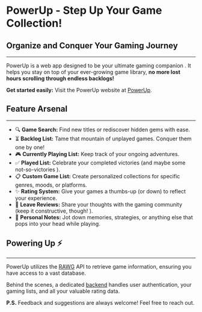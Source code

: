 # PowerUp  - Step Up Your Game Collection! 

## Organize and Conquer Your Gaming Journey 
--- 
PowerUp is a web app designed to be your ultimate gaming companion . It helps you stay on top of your ever-growing game library, **no more lost hours scrolling through endless backlogs!**

**Get started easily:** Visit the PowerUp website at [PowerUp](https://powerup-v6y4.onrender.com). 

## Feature Arsenal 
---
- 🔍 **Game Search:** Find new titles or rediscover hidden gems with ease. 
- ⏳ **Backlog List:** Tame that mountain of unplayed games. Conquer them one by one! 
- 🎮 **Currently Playing List:** Keep track of your ongoing adventures. 
- ✅ **Played List:** Celebrate your completed victories (and maybe some not-so-victories ).
- 📋 **Custom Game List:** Create personalized collections for specific genres, moods, or platforms.
- ✨ **Rating System:** Give your games a thumbs-up (or down) to reflect your experience. 
- 💬 **Leave Reviews:** Share your thoughts with the gaming community (keep it constructive, though! ).
- 📝 **Personal Notes:** Jot down memories, strategies, or anything else that pops into your head while playing. 

## Powering Up ⚡️
---
PowerUp utilizes the [RAWG](https://rawg.io) API to retrieve game information, ensuring you have access to a vast database.  

Behind the scenes, a dedicated [backend](https://github.com/C043/PowerUp-backend) handles user authentication, your gaming lists, and all your valuable rating data. 

**P.S.** Feedback and suggestions are always welcome! Feel free to reach out.
